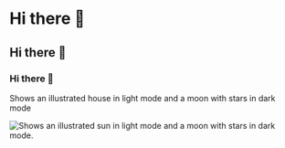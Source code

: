 # Hi there 👋
## Hi there 👋
### Hi there 👋
Shows an illustrated house in light mode and a moon with stars in dark mode
<!--
**jimmychen338/jimmychen338** is a ✨ _special_ ✨ repository because its `README.md` (this file) appears on your GitHub profile.

Here are some ideas to get you started:

- 🔭 I’m currently working on ...
- 🌱 I’m currently learning ...
- 👯 I’m looking to collaborate on ...
- 🤔 I’m looking for help with ...
- 💬 Ask me about ...
- 📫 How to reach me: ...
- 😄 Pronouns: ...
- ⚡ Fun fact: ...
-->
<picture>
  <source media="(prefers-color-scheme: dark)" srcset="https://cdn.pixabay.com/photo/2017/02/01/10/44/design-art-2029562_640.png">
  <source media="(prefers-color-scheme: light)" srcset="https://github-production-user-asset-6210df.s3.amazonaws.com/56575472/269148565-fb0aa1cc-8f7b-46a9-b4f9-3ea8be47a209.jpg">
  <img alt="Shows an illustrated sun in light mode and a moon with stars in dark mode." src="https://github-production-user-asset-6210df.s3.amazonaws.com/56575472/269148565-fb0aa1cc-8f7b-46a9-b4f9-3ea8be47a209.jpg">
</picture>

